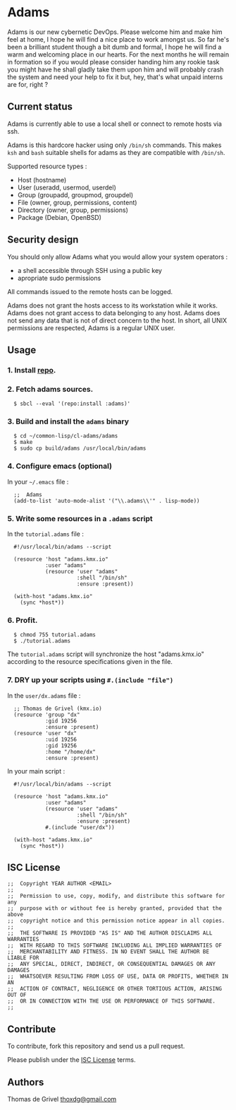 Adams
=====

Adams is our new cybernetic DevOps. Please welcome him and make him feel
at home, I hope he will find a nice place to work amongst us. So far he's
been a brilliant student though a bit dumb and formal, I hope he will find
a warm and welcoming place in our hearts.
For the next months he will remain in formation so if you would please
consider handing him any rookie task you might have he shall gladly take
them upon him and will probably crash the system and need your help to fix it
but, hey, that's what unpaid interns are for, right ?


Current status
--------------

Adams is currently able to use a local shell or connect to remote hosts
via ssh.

Adams is this hardcore hacker using only `/bin/sh` commands.
This makes `ksh` and `bash` suitable shells for adams as they are
compatible with `/bin/sh`.

Supported resource types :
 - Host (hostname)
 - User (useradd, usermod, userdel)
 - Group (groupadd, groupmod, groupdel)
 - File (owner, group, permissions, content)
 - Directory (owner, group, permissions)
 - Package (Debian, OpenBSD)


Security design
---------------

You should only allow Adams what you would allow your system operators :
  - a shell accessible through SSH using a public key
  - apropriate sudo permissions

All commands issued to the remote hosts can be logged.

Adams does not grant the hosts access to its workstation while it works.
Adams does not grant access to data belonging to any host.
Adams does not send any data that is not of direct concern to the host.
In short, all UNIX permissions are respected, Adams is a regular UNIX user.


Usage
-----


### 1. Install [repo](https://github.com/common-lisp-repo/repo).


### 2. Fetch adams sources.

``` shell
  $ sbcl --eval '(repo:install :adams)'
```


### 3. Build and install the `adams` binary

``` shell
  $ cd ~/common-lisp/cl-adams/adams
  $ make
  $ sudo cp build/adams /usr/local/bin/adams
```


### 4. Configure emacs (optional)

In your `~/.emacs` file :
``` emacs-lisp
  ;;  Adams
  (add-to-list 'auto-mode-alist '("\\.adams\\'" . lisp-mode))
```


### 5. Write some resources in a `.adams` script

In the `tutorial.adams` file :
``` common-lisp
  #!/usr/local/bin/adams --script

  (resource 'host "adams.kmx.io"
            :user "adams"
            (resource 'user "adams"
                      :shell "/bin/sh"
                      :ensure :present))

  (with-host "adams.kmx.io"
    (sync *host*))
```


### 6. Profit.

``` shell
  $ chmod 755 tutorial.adams
  $ ./tutorial.adams
```

The `tutorial.adams` script will synchronize the host "adams.kmx.io"
according to the resource specifications given in the file.


### 7. DRY up your scripts using `#.(include "file")`

In the `user/dx.adams` file :
``` common-lisp
  ;; Thomas de Grivel (kmx.io)
  (resource 'group "dx"
            :gid 19256
            :ensure :present)
  (resource 'user "dx"
            :uid 19256
            :gid 19256
            :home "/home/dx"
            :ensure :present)
```

In your main script :
``` common-lisp
  #!/usr/local/bin/adams --script

  (resource 'host "adams.kmx.io"
            :user "adams"
            (resource 'user "adams"
                      :shell "/bin/sh"
                      :ensure :present)
            #.(include "user/dx"))

  (with-host "adams.kmx.io"
    (sync *host*))
```


ISC License
-----------
```
;;  Copyright YEAR AUTHOR <EMAIL>
;;
;;  Permission to use, copy, modify, and distribute this software for any
;;  purpose with or without fee is hereby granted, provided that the above
;;  copyright notice and this permission notice appear in all copies.
;;
;;  THE SOFTWARE IS PROVIDED "AS IS" AND THE AUTHOR DISCLAIMS ALL WARRANTIES
;;  WITH REGARD TO THIS SOFTWARE INCLUDING ALL IMPLIED WARRANTIES OF
;;  MERCHANTABILITY AND FITNESS. IN NO EVENT SHALL THE AUTHOR BE LIABLE FOR
;;  ANY SPECIAL, DIRECT, INDIRECT, OR CONSEQUENTIAL DAMAGES OR ANY DAMAGES
;;  WHATSOEVER RESULTING FROM LOSS OF USE, DATA OR PROFITS, WHETHER IN AN
;;  ACTION OF CONTRACT, NEGLIGENCE OR OTHER TORTIOUS ACTION, ARISING OUT OF
;;  OR IN CONNECTION WITH THE USE OR PERFORMANCE OF THIS SOFTWARE.
;;
```


Contribute
----------

To contribute, fork this repository and send us a pull request.

Please publish under the
[ISC License](https://en.wikipedia.org/wiki/ISC_license)
terms.


Authors
-------

Thomas de Grivel <thoxdg@gmail.com>
